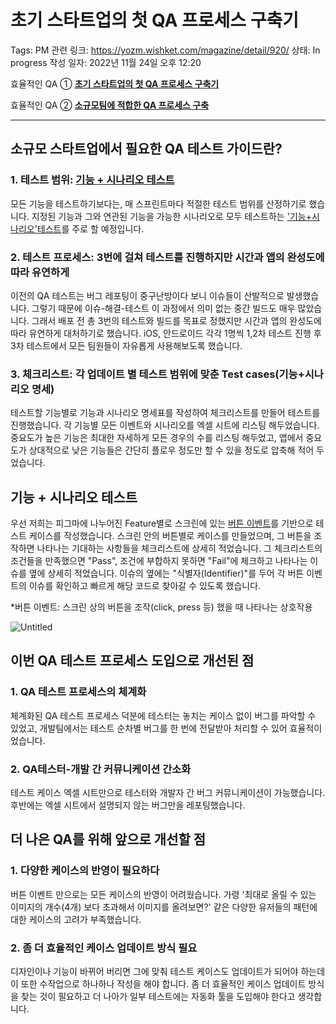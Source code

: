 # 초기 스타트업의 첫 QA 프로세스 구축기

Tags: PM
관련 링크: https://yozm.wishket.com/magazine/detail/920/
상태: In progress
작성 일자: 2022년 11월 24일 오후 12:20

효율적인 QA ① [**초기 스타트업의 첫 QA 프로세스 구축기**](%E1%84%8E%E1%85%A9%E1%84%80%E1%85%B5%20%E1%84%89%E1%85%B3%E1%84%90%E1%85%A1%E1%84%90%E1%85%B3%E1%84%8B%E1%85%A5%E1%86%B8%E1%84%8B%E1%85%B4%20%E1%84%8E%E1%85%A5%E1%86%BA%20QA%20%E1%84%91%E1%85%B3%E1%84%85%E1%85%A9%E1%84%89%E1%85%A6%E1%84%89%E1%85%B3%20%E1%84%80%E1%85%AE%E1%84%8E%E1%85%AE%E1%86%A8%E1%84%80%E1%85%B5%20dc6ab29733df4f91b086f0a9e09376c2.md) 

효율적인 QA ② [****소규모팀에 적합한 QA 프로세스 구축****](%E1%84%89%E1%85%A9%E1%84%80%E1%85%B2%E1%84%86%E1%85%A9%E1%84%90%E1%85%B5%E1%86%B7%E1%84%8B%E1%85%A6%20%E1%84%8C%E1%85%A5%E1%86%A8%E1%84%92%E1%85%A1%E1%86%B8%E1%84%92%E1%85%A1%E1%86%AB%20QA%20%E1%84%91%E1%85%B3%E1%84%85%E1%85%A9%E1%84%89%E1%85%A6%E1%84%89%E1%85%B3%20%E1%84%80%E1%85%AE%E1%84%8E%E1%85%AE%E1%86%A8%20fa08afc10b6f43d59ff7bee6a11f00ea.md) 

---

## ****소규모 스타트업에서 필요한 QA 테스트 가이드란?****

### **1. 테스트 범위: [기능 + 시나리오 테스트](%E1%84%8E%E1%85%A9%E1%84%80%E1%85%B5%20%E1%84%89%E1%85%B3%E1%84%90%E1%85%A1%E1%84%90%E1%85%B3%E1%84%8B%E1%85%A5%E1%86%B8%E1%84%8B%E1%85%B4%20%E1%84%8E%E1%85%A5%E1%86%BA%20QA%20%E1%84%91%E1%85%B3%E1%84%85%E1%85%A9%E1%84%89%E1%85%A6%E1%84%89%E1%85%B3%20%E1%84%80%E1%85%AE%E1%84%8E%E1%85%AE%E1%86%A8%E1%84%80%E1%85%B5%20dc6ab29733df4f91b086f0a9e09376c2.md)**

모든 기능을 테스트하기보다는, 매 스프린트마다 적절한 테스트 범위를 산정하기로 했습니다. 지정된 기능과 그와 연관된 기능을 가능한 시나리오로 모두 테스트하는 ['기능+시나리오'테스트](%E1%84%8E%E1%85%A9%E1%84%80%E1%85%B5%20%E1%84%89%E1%85%B3%E1%84%90%E1%85%A1%E1%84%90%E1%85%B3%E1%84%8B%E1%85%A5%E1%86%B8%E1%84%8B%E1%85%B4%20%E1%84%8E%E1%85%A5%E1%86%BA%20QA%20%E1%84%91%E1%85%B3%E1%84%85%E1%85%A9%E1%84%89%E1%85%A6%E1%84%89%E1%85%B3%20%E1%84%80%E1%85%AE%E1%84%8E%E1%85%AE%E1%86%A8%E1%84%80%E1%85%B5%20dc6ab29733df4f91b086f0a9e09376c2.md)를 주로 할 예정입니다. 

### **2. 테스트 프로세스: 3번에 걸쳐 테스트를 진행하지만 시간과 앱의 완성도에 따라 유연하게**

이전의 QA 테스트는 버그 레포팅이 중구난방이다 보니 이슈들이 산발적으로 발생했습니다. 그렇기 때문에 이슈-해결-테스트 이 과정에서 의미 없는 중간 빌드도 매우 많았습니다. 그래서 배포 전 총 3번의 테스트와 빌드를 목표로 정했지만 시간과 앱의 완성도에 따라 유연하게 대처하기로 했습니다. iOS, 안드로이드 각각 1명씩 1,2차 테스트 진행 후 3차 테스트에서 모든 팀원들이 자유롭게 사용해보도록 했습니다. 

### **3. 체크리스트: 각 업데이트 별 테스트 범위에 맞춘 Test cases(기능+시나리오 명세)**

테스트할 기능별로 기능과 시나리오 명세표를 작성하여 체크리스트를 만들어 테스트를 진행했습니다. 각 기능별 모든 이벤트와 시나리오를 엑셀 시트에 리스팅 해두었습니다. 중요도가 높은 기능은 최대한 자세하게 모든 경우의 수를 리스팅 해두었고, 앱에서 중요도가 상대적으로 낮은 기능들은 간단히 플로우 정도만 할 수 있을 정도로 압축해 적어 두었습니다.

## **기능 + 시나리오 테스트**

우선 저희는 피그마에 나누어진 Feature별로 스크린에 있는 [버튼 이벤트](%E1%84%8E%E1%85%A9%E1%84%80%E1%85%B5%20%E1%84%89%E1%85%B3%E1%84%90%E1%85%A1%E1%84%90%E1%85%B3%E1%84%8B%E1%85%A5%E1%86%B8%E1%84%8B%E1%85%B4%20%E1%84%8E%E1%85%A5%E1%86%BA%20QA%20%E1%84%91%E1%85%B3%E1%84%85%E1%85%A9%E1%84%89%E1%85%A6%E1%84%89%E1%85%B3%20%E1%84%80%E1%85%AE%E1%84%8E%E1%85%AE%E1%86%A8%E1%84%80%E1%85%B5%20dc6ab29733df4f91b086f0a9e09376c2.md)를 기반으로 테스트 케이스를 작성했습니다. 스크린 안의 버튼별로 케이스를 만들었으며, 그 버튼을 조작하면 나타나는 기대하는 사항들을 체크리스트에 상세히 적었습니다. 그 체크리스트의 조건들을 만족했으면 "Pass", 조건에 부합하지 못하면 "Fail"에 체크하고 나타나는 이슈를 옆에 상세히 적었습니다. 이슈의 옆에는 "식별자(Identifier)"를 두어 각 버튼 이벤트의 이슈를 확인하고 빠르게 해당 코드로 찾아갈 수 있도록 했습니다. 

*버튼 이벤트: 스크린 상의 버튼을 조작(click, press 등) 했을 때 나타나는 상호작용

![Untitled](%E1%84%8E%E1%85%A9%E1%84%80%E1%85%B5%20%E1%84%89%E1%85%B3%E1%84%90%E1%85%A1%E1%84%90%E1%85%B3%E1%84%8B%E1%85%A5%E1%86%B8%E1%84%8B%E1%85%B4%20%E1%84%8E%E1%85%A5%E1%86%BA%20QA%20%E1%84%91%E1%85%B3%E1%84%85%E1%85%A9%E1%84%89%E1%85%A6%E1%84%89%E1%85%B3%20%E1%84%80%E1%85%AE%E1%84%8E%E1%85%AE%E1%86%A8%E1%84%80%E1%85%B5%20dc6ab29733df4f91b086f0a9e09376c2/Untitled.png)

## ****이번 QA 테스트 프로세스 도입으로 개선된 점****

### **1. QA 테스트 프로세스의 체계화**

체계화된 QA 테스트 프로세스 덕분에 테스터는 놓치는 케이스 없이 버그를 파악할 수 있었고, 개발팀에서는 테스트 순차별 버그를 한 번에 전달받아 처리할 수 있어 효율적이었습니다. 

### **2. QA테스터-개발 간 커뮤니케이션 간소화**

테스트 케이스 엑셀 시트만으로 테스터와 개발자 간 버그 커뮤니케이션이 가능했습니다. 후반에는 엑셀 시트에서 설명되지 않는 버그만을 레포팅했습니다.

## ****더 나은 QA를 위해 앞으로 개선할 점****

### **1. 다양한 케이스의 반영이 필요하다**

버튼 이벤트 만으로는 모든 케이스의 반영이 어려웠습니다. 가령 '최대로 올릴 수 있는 이미지의 개수(4개) 보다 초과해서 이미지를 올려보면?' 같은 다양한 유저들의 패턴에 대한 케이스의 고려가 부족했습니다. 

### **2. 좀 더 효율적인 케이스 업데이트 방식 필요**

디자인이나 기능이 바뀌어 버리면 그에 맞춰 테스트 케이스도 업데이트가 되어야 하는데 이 또한 수작업으로 하나하나 작성을 해야 합니다. 좀 더 효율적인 케이스 업데이트 방식을 찾는 것이 필요하고 더 나아가 일부 테스트에는 자동화 툴을 도입해야 한다고 생각합니다.